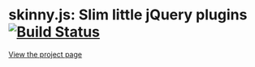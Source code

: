 skinny.js: Slim little jQuery plugins [![Build Status](https://secure.travis-ci.org/vistaprint/SkinnyJS.png?branch=master)](http://travis-ci.org/vistaprint/SkinnyJS)
===========================================

[View the project page](http://vistaprint.github.io/SkinnyJS)
